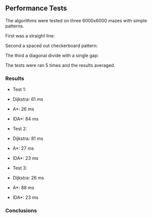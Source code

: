 ## Performance Tests

The algorithms were tested on three 6000x6000 mazes with simple patterns.

First was a straight line:

Second a spaced out checkerboard pattern:

The third a diagonal divide with a single gap:

The tests were ran 5 times and the results averaged.

### Results

* Test 1:
 * Dijkstra: 61 ms
 * A*: 26 ms
 * IDA*: 84 ms

* Test 2:
 * Dijkstra: 81 ms
 * A*: 27 ms
 * IDA*: 23 ms

* Test 3:
 * Dijkstra: 26 ms
 * A*: 88 ms
 * IDA*: 23 ms

### Conclusions